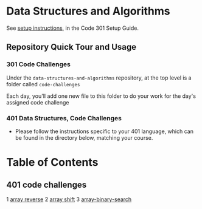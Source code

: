# Data Structures and Algorithms

See [setup instructions](https://codefellows.github.io/setup-guide/code-301/3-code-challenges), in the Code 301 Setup Guide.

## Repository Quick Tour and Usage

### 301 Code Challenges

Under the `data-structures-and-algorithms` repository, at the top level is a folder called `code-challenges`

Each day, you'll add one new file to this folder to do your work for the day's assigned code challenge

### 401 Data Structures, Code Challenges

- Please follow the instructions specific to your 401 language, which can be found in the directory below, matching your course.


# Table of Contents

## 401 code challenges
1 [array reverse](code-challenges-401/README.md)
2 [array shift](code-challenges-401/array-shift/README.md)
3 [array-binary-search](code-challenges-401/array-binary-search/README.md)

